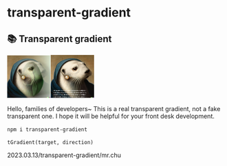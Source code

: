 # transparent-gradient
## 📚 Transparent gradient

<img src="./examples/img/right.png" alt="ss" width="20%" height="20%" /><img src="./examples/img/text.png" alt="ss" width="20%" height="20%" />

Hello, families of developers~ This is a real transparent gradient, not a fake transparent one. I hope it will be helpful for your front desk development.

```
npm i transparent-gradient
```

```
tGradient(target, direction)
```

2023.03.13/transparent-gradient/mr.chu
